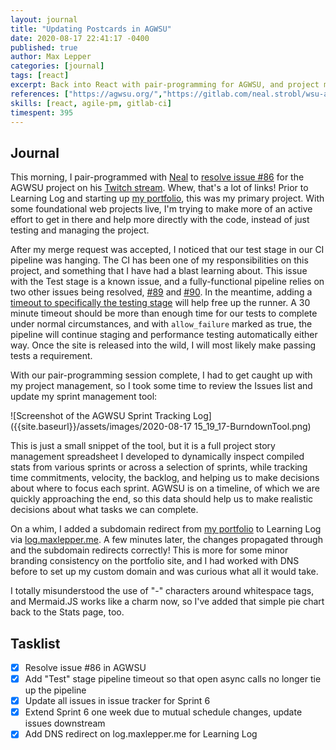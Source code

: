 ```yaml
---
layout: journal
title: "Updating Postcards in AGWSU"
date: 2020-08-17 22:41:17 -0400
published: true
author: Max Lepper
categories: [journal]
tags: [react]
excerpt: Back into React with pair-programming for AGWSU, and project maintenance and schedule tasks
references: ["https://agwsu.org/","https://gitlab.com/neal.strobl/wsu-adventurers-guild/-/wikis/Home/Technical/Code%20Style%20Guide"]
skills: [react, agile-pm, gitlab-ci]
timespent: 395
---
```


## Journal

This morning, I pair-programmed with [Neal](https://gitlab.com/neal.strobl) to [resolve issue #86](https://gitlab.com/neal.strobl/wsu-adventurers-guild/-/commit/66aac2f68cfaf5655513289d3c229d45899483c6) for the AGWSU project on his [Twitch stream](https://www.twitch.tv/happydevelopment). Whew, that's a lot of links! Prior to Learning Log and starting up [my portfolio](https://maxlepper.me), this was my primary project. With some foundational web projects live, I'm trying to make more of an active effort to get in there and help more directly with the code, instead of just testing and managing the project.

After my merge request was accepted, I noticed that our test stage in our CI pipeline was hanging. The CI has been one of my responsibilities on this project, and something that I have had a blast learning about. This issue with the Test stage is a known issue, and a fully-functional pipeline relies on two other issues being resolved, [#89](https://gitlab.com/neal.strobl/wsu-adventurers-guild/-/issues/89) and [#90](https://gitlab.com/neal.strobl/wsu-adventurers-guild/-/issues/90). In the meantime, adding a [timeout to specifically the testing stage](https://gitlab.com/neal.strobl/wsu-adventurers-guild/-/commit/de1b6981636436d52f83c365a5dad4f70890e825) will help free up the runner. A 30 minute timeout should be more than enough time for our tests to complete under normal circumstances, and with `allow_failure` marked as true, the pipeline will continue staging and performance testing automatically either way. Once the site is released into the wild, I will most likely make passing tests a requirement.

With our pair-programming session complete, I had to get caught up with my project management, so I took some time to review the Issues list and update my sprint management tool:

![Screenshot of the AGWSU Sprint Tracking Log]({{site.baseurl}}/assets/images/2020-08-17 15_19_17-BurndownTool.png)

This is just a small snippet of the tool, but it is a full project story management spreadsheet I developed to dynamically inspect compiled stats from various sprints or across a selection of sprints, while tracking time commitments, velocity, the backlog, and helping us to make decisions about where to focus each sprint. AGWSU is on a timeline, of which we are quickly approaching the end, so this data should help us to make realistic decisions about what tasks we can complete.

On a whim, I added a subdomain redirect from [my portfolio](https://maxlepper.me) to Learning Log via [log.maxlepper.me](log.maxlepper.me). A few minutes later, the changes propagated through and the subdomain redirects correctly! This is more for some minor branding consistency on the portfolio site, and I had worked with DNS before to set up my custom domain and was curious what all it would take.

I totally misunderstood the use of "-" characters around whitespace tags, and Mermaid.JS works like a charm now, so I've added that simple pie chart back to the Stats page, too.

## Tasklist

- [x] Resolve issue #86 in AGWSU
- [x] Add "Test" stage pipeline timeout so that open async calls no longer tie up the pipeline
- [x] Update all issues in issue tracker for Sprint 6
- [x] Extend Sprint 6 one week due to mutual schedule changes, update issues downstream
- [x] Add DNS redirect on log.maxlepper.me for Learning Log